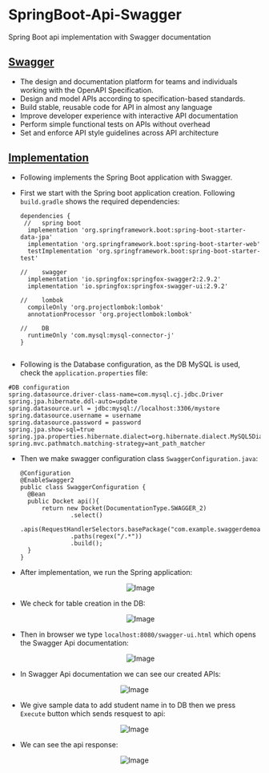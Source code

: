 # SpringBoot-Api-Swagger
Spring Boot api implementation with Swagger documentation

## [Swagger](https://swagger.io/)

- The design and documentation platform for teams and individuals working with the OpenAPI Specification.
- Design and model APIs according to specification-based standards.
- Build stable, reusable code for API in almost any language
- Improve developer experience with interactive API documentation
- Perform simple functional tests on APIs without overhead
- Set and enforce API style guidelines across API architecture

## [Implementation](https://github.com/af4092/SpringBoot-Api-Swagger/tree/main/SwaggerDemoAPI3/src/main/java/com/example/swaggerdemoapi3) 

- Following implements the Spring Boot application with Swagger.
- First we start with the Spring boot application creation. Following `build.gradle` shows the required dependencies:

  ```
  dependencies {
   //	spring boot
	implementation 'org.springframework.boot:spring-boot-starter-data-jpa'
	implementation 'org.springframework.boot:spring-boot-starter-web'
	testImplementation 'org.springframework.boot:spring-boot-starter-test'
 
  //	swagger
	implementation 'io.springfox:springfox-swagger2:2.9.2'
	implementation 'io.springfox:springfox-swagger-ui:2.9.2'

  //	lombok
	compileOnly 'org.projectlombok:lombok'
	annotationProcessor 'org.projectlombok:lombok'

  //	DB
	runtimeOnly 'com.mysql:mysql-connector-j'
  }
 
  ```
- Following is the Database configuration, as the DB MySQL is used, check the `application.properties` file:

```
#DB configuration
spring.datasource.driver-class-name=com.mysql.cj.jdbc.Driver
spring.jpa.hibernate.ddl-auto=update
spring.datasource.url = jdbc:mysql://localhost:3306/mystore
spring.datasource.username = username
spring.datasource.password = password
spring.jpa.show-sql=true
spring.jpa.properties.hibernate.dialect=org.hibernate.dialect.MySQL5Dialect
spring.mvc.pathmatch.matching-strategy=ant_path_matcher

```

- Then we make swagger configuration class `SwaggerConfiguration.java`:

  ```
  @Configuration
  @EnableSwagger2
  public class SwaggerConfiguration {
    @Bean
    public Docket api(){
        return new Docket(DocumentationType.SWAGGER_2)
                .select()
                .apis(RequestHandlerSelectors.basePackage("com.example.swaggerdemoapi3.controller"))
                .paths(regex("/.*"))
                .build();
    }
  }
  ```

- After implementation, we run the Spring application:
  
  <p align="center">
 	 <img src="https://github.com/af4092/SpringBoot-Api-Swagger/assets/24220136/b24c4784-6dfa-44be-8d1b-70f4d085ee05" alt="Image">
  </p>

- We check for table creation in the DB:

  <p align="center">
 	 <img src="https://github.com/af4092/SpringBoot-Api-Swagger/assets/24220136/57b181eb-0123-4e02-80d7-eaff2d3d6638" alt="Image">
  </p>

- Then in browser we type `localhost:8080/swagger-ui.html` which opens the Swagger Api documentation:

   <p align="center">
 	 <img src="https://github.com/af4092/SpringBoot-Api-Swagger/assets/24220136/9f87b4d8-90af-440a-8400-e01f99cbef37" alt="Image">
  </p>

- In Swagger Api documentation we can see our created APIs:
 
<p align="center">
 	 <img src="https://github.com/af4092/SpringBoot-Api-Swagger/assets/24220136/461199b5-343b-43b5-a5d4-bab6a8337a69" alt="Image">
  </p>

- We give sample data to add student name in to DB then we press `Execute` button which sends resquest to api:

<p align="center">
 	 <img src="https://github.com/af4092/SpringBoot-Api-Swagger/assets/24220136/0e80bd12-2b28-47cb-b5bf-f82ce0b69926" alt="Image">
  </p>

- We can see the api response:

<p align="center">
 	 <img src="https://github.com/af4092/SpringBoot-Api-Swagger/assets/24220136/f3749122-b704-4eab-99f0-a28f95eefc72" alt="Image">
  </p>




  
  

